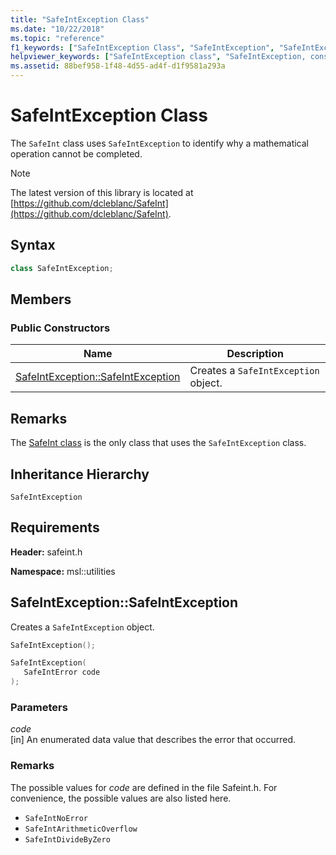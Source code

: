 ```yaml
---
title: "SafeIntException Class"
ms.date: "10/22/2018"
ms.topic: "reference"
f1_keywords: ["SafeIntException Class", "SafeIntException", "SafeIntException.SafeIntException", "SafeIntException::SafeIntException"]
helpviewer_keywords: ["SafeIntException class", "SafeIntException, constructor"]
ms.assetid: 88bef958-1f48-4d55-ad4f-d1f9581a293a
---
```

# SafeIntException Class

The `SafeInt` class uses `SafeIntException` to identify why a mathematical operation cannot be completed.

> [!NOTE]
> The latest version of this library is located at [https://github.com/dcleblanc/SafeInt](https://github.com/dcleblanc/SafeInt).

## Syntax

```cpp
class SafeIntException;
```

## Members

### Public Constructors

Name                                                    | Description
------------------------------------------------------- | ------------------------------------
[SafeIntException::SafeIntException](#safeintexception) | Creates a `SafeIntException` object.

## Remarks

The [SafeInt class](../windows/safeint-class.md) is the only class that uses the `SafeIntException` class.

## Inheritance Hierarchy

`SafeIntException`

## Requirements

**Header:** safeint.h

**Namespace:** msl::utilities

## <a name="safeintexception"></a>SafeIntException::SafeIntException

Creates a `SafeIntException` object.

```cpp
SafeIntException();

SafeIntException(
   SafeIntError code
);
```

### Parameters

*code*<br/>
[in] An enumerated data value that describes the error that occurred.

### Remarks

The possible values for *code* are defined in the file Safeint.h. For convenience, the possible values are also listed here.

- `SafeIntNoError`
- `SafeIntArithmeticOverflow`
- `SafeIntDivideByZero`

